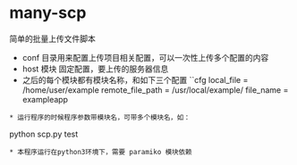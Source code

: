 # many-scp
简单的批量上传文件脚本

* conf 目录用来配置上传项目相关配置，可以一次性上传多个配置的内容
* host 模块 固定配置，要上传的服务器信息
* 之后的每个模块都有模块名称，和如下三个配置
``cfg
local_file = /home/user/example
remote_file_path = /usr/local/example/
file_name = exampleapp
```
* 运行程序的时候程序参数带模块名，可带多个模块名，如：
```
python scp.py test
```
* 本程序运行在python3环境下，需要 paramiko 模块依赖